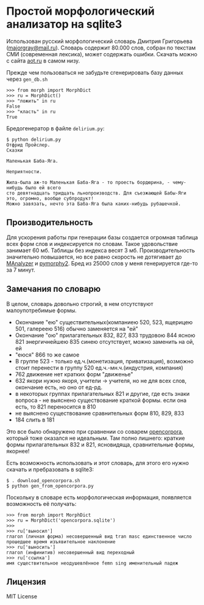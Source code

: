 Простой морфологический анализатор на sqlite3
============

Использован русский морфологический словарь Дмитрия Григорьева (majorgray@mail.ru). Словарь содержит 80.000 слов, собран по текстам СМИ (современная лексика), может содержать ошибки. Скачать можно с сайта [aot.ru](http://aot.ru/download.php) в самом низу.

Прежде чем пользоваться не забудьте сгенерировать базу данных через <code>gen_db.sh</code>

    >>> from morph import MorphDict
    >>> ru = MorphDict()
    >>> "ложить" in ru
    False
    >>> "класть" in ru
    True

Бредогенератор в файле <code>delirium.py</code>:
  
    $ python delirium.py
    Отфрид Пройслер. 
    Сказки 
    
    Маленькая Баба-Яга. 
    
    Неприятности. 
    
    Жила-была аж-то Маленькая Баба-Яга - то проесть бордюрина, - чему-нибудь было ей всего 
    сто девятнадцать тридцать льнопроизводств. Для съезжающей Бабы-Яги это, огромно, вообще субпродукт! 
    Можно завязать, нечто эта Баба-Яга была каких-нибудь рубашечкой. 

Производительность
--------

Для ускорения работы при генерации базы создается огромная таблица всех форм слов и индексируется по словам. Такое удовольствие занимает 60 мб. Таблицы без индекса весят 3 мб. Производительность значительно повышается, но все равно скорость не дотягивает до [MAnalyzer](https://github.com/Melkogotto/MAnalyzer) и [pymorphy2](https://github.com/kmike/pymorphy2). Бред из 25000 слов у меня генерируется где-то за 7 минут. 

Замечания по словарю
--------
В целом, словарь довольно строгий, в нем отсутствуют малоупотребимые формы.

* Окончание "ею" существительных(компаниею 520, 523, ящерицею 501, галереею 516) обычно заменяется на "ей" 
* Окончание "ою" прилагательных 832, 827, 833 трудовою 844 ясною 821 энергичнейшею  835 синею отсутствует, можно заменить на ой, ей
* "еюся" 866 то же самое
* В группе 523 - только ед.ч.(монетизация, приватизация), возможно стоит перенести в группу 520 ед.ч.-мн.ч.(индустрия, компания)
* 762 движение нет кратких форм "движенье"
* 632 якори нужно якоря, учители -> учителя, но не для всех слов, окончание есть, но оно от ед-рд.
* в некоторых группах прилагательных 821 и другие, где есть  знаки вопроса - не выяснено существование краткой формы. если она есть, то 821 переносится в 810
* не выяснено существование сравнительных форм 810, 829, 833
* 184 слить в 181

Это все было обнаружено при сравнении со соварем [opencorpora](http://opencorpora.ru/), который тоже оказался не идеальным. Там полно лишнего: краткие формы прилагательных 832 и 821, ясновидяща, сравнительные формы, якорнее!

Есть возможность использовать и этот словарь, для этого его нужно скачать и пребразовать в sqlite3:

	$ . download_opencorpora.sh
	$ python gen_from_opencorpora.py

Поскольку в словаре есть морфологическая информация, появляется возможность её получать:

    >>> from morph import MorphDict
    >>> ru = MorphDict('opencorpora.sqlite')
    >>> 
    >>> ru['выносил']
    глагол (личная форма) несовершенный вид tran masc единственное число прошедшее время изъявительное наклонение
    >>> ru['выносить']
    глагол (инфинитив) несовершенный вид переходный
    >>> ru['ссылка']
    имя существительное неодушевлённое femn sing именительный падеж


Лицензия
--------

MIT License

